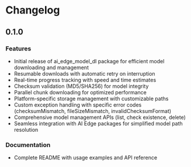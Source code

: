 # Changelog

## 0.1.0

### Features

- Initial release of ai_edge_model_dl package for efficient model downloading and management
- Resumable downloads with automatic retry on interruption
- Real-time progress tracking with speed and time estimates
- Checksum validation (MD5/SHA256) for model integrity
- Parallel chunk downloading for optimized performance
- Platform-specific storage management with customizable paths
- Custom exception handling with specific error codes (checksumMismatch, fileSizeMismatch, invalidChecksumFormat)
- Comprehensive model management APIs (list, check existence, delete)
- Seamless integration with AI Edge packages for simplified model path resolution

### Documentation

- Complete README with usage examples and API reference
